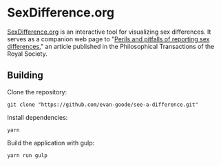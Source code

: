 # SexDifference.org

[SexDifference.org](https://sexdifference.org) is an interactive tool for visualizing sex differences. It serves as a companion web page to "[Perils and pitfalls of reporting sex differences](https://dx.doi.org/10.1098/rstb.2015.0119)," an article published in the Philosophical Transactions of the Royal Society.

## Building

Clone the repository:

```
git clone "https://github.com/evan-goode/see-a-difference.git"
```

Install dependencies:

```
yarn
```

Build the application with gulp:

```
yarn run gulp
```
